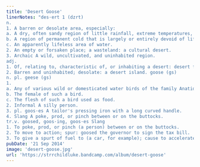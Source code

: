```yaml
---
title: 'Desert Goose'
linerNotes: "des·ert 1 (dzrt)
n.
1. A barren or desolate area, especially:
a. A dry, often sandy region of little rainfall, extreme temperatures, and sparse vegetation.
b. A region of permanent cold that is largely or entirely devoid of life.
c. An apparently lifeless area of water.
2. An empty or forsaken place; a wasteland: a cultural desert.
3. Archaic A wild, uncultivated, and uninhabited region.
adj.
1. Of, relating to, characteristic of, or inhabiting a desert: desert fauna.
2. Barren and uninhabited; desolate: a desert island. goose (gs)
n. pl. geese (gs)
1.
a. Any of various wild or domesticated water birds of the family Anatidae, and especially of the genera Anser and Branta, characteristically having a shorter neck than that of a swan and a shorter, more pointed bill than that of a duck.
b. The female of such a bird.
c. The flesh of such a bird used as food.
2. Informal A silly person.
3. pl. goos·es A tailor's pressing iron with a long curved handle.
4. Slang A poke, prod, or pinch between or on the buttocks.
tr.v. goosed, goos·ing, goos·es Slang
1. To poke, prod, or pinch (a person) between or on the buttocks.
2. To move to action; spur: goosed the governor to sign the tax bill.
3. To give a spurt of fuel to (a car, for example); cause to accelerate quickly. 'The pilot goosed his craft, powering away' (Nicholas Proffitt). -----  Long overdue but here it is. The 7th installment of my Cosmic Creatures series. Desert Goose features 12 tracks inspired the music of Jamaica. Nuff reggae, dub and everything in between. Show your love by donating or just listen and let me know what you think. JAMDOWN!"
pubDate: '21 Sep 2014'
image: 'desert-goose.jpg'
url: 'https://strrchildluke.bandcamp.com/album/desert-goose'
---
```



